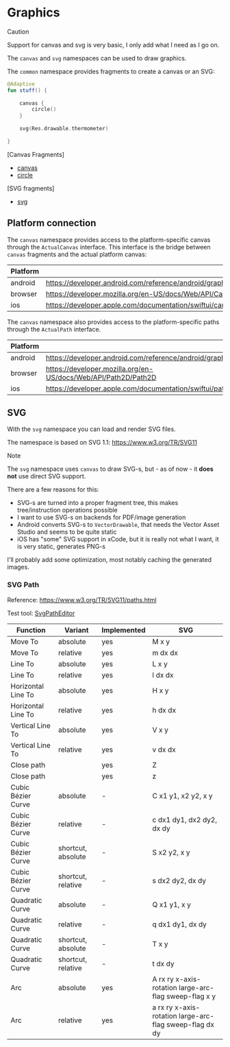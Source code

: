 # Graphics

> [!CAUTION]
> 
> Support for canvas and svg is very basic, I only add what I need as I go on.
> 

The `canvas` and `svg` namespaces can be used to draw graphics.

The `common` namespace provides fragments to create a canvas or an SVG:

```kotlin
@Adaptive
fun stuff() {
    
    canvas { 
        circle()
    }
    
    svg(Res.drawable.thermometer)
    
}
```

[Canvas Fragments]
* [canvas](./canvas-fragments.md#canvas)
* [circle](./canvas-fragments.md#circle)

[SVG fragments]
* [svg](./svg-fragments.md#svg)

## Platform connection

The `canvas` namespace provides access to the platform-specific canvas through the `ActualCanvas` interface.
This interface is the bridge between `canvas` fragments and the actual platform canvas:

| Platform |                                                                 |
|----------|-----------------------------------------------------------------|
| android  | https://developer.android.com/reference/android/graphics/Canvas |
| browser  | https://developer.mozilla.org/en-US/docs/Web/API/Canvas_API     | 
| ios      | https://developer.apple.com/documentation/swiftui/canvas        |

The `canvas` namespace also provides access to the platform-specific paths through the `ActualPath` interface.

| Platform |                                                                |
|----------|----------------------------------------------------------------|
| android  | https://developer.android.com/reference/android/graphics/Path  |
| browser  | https://developer.mozilla.org/en-US/docs/Web/API/Path2D/Path2D | 
| ios      | https://developer.apple.com/documentation/swiftui/path/        |

## SVG

With the `svg` namespace you can load and render SVG files.

The namespace is based on SVG 1.1: https://www.w3.org/TR/SVG11

> [!NOTE]
>
> The `svg` namespace uses `canvas` to draw SVG-s, but - as of now - it **does not** use direct SVG support.
> 
> There are a few reasons for this:
>
> * SVG-s are turned into a proper fragment tree, this makes tree/instruction operations possible
> * I want to use SVG-s on backends for PDF/image generation
> * Android converts SVG-s to `VectorDrawable`, that needs the Vector Asset Studio and seems to be quite static
> * iOS has "some" SVG support in xCode, but it is really not what I want, it is very static, generates PNG-s
> 
> I'll probably add some optimization, most notably caching the generated images.
>

### SVG Path

Reference: https://www.w3.org/TR/SVG11/paths.html

Test tool: [SvgPathEditor](https://yqnn.github.io/svg-path-editor/)

| Function           | Variant            | Implemented | SVG                                                     |
|--------------------|--------------------|-------------|---------------------------------------------------------|
| Move To            | absolute           | yes         | M x y                                                   | 
| Move To            | relative           | yes         | m dx dx                                                 | 
| Line To            | absolute           | yes         | L x y                                                   | 
| Line To            | relative           | yes         | l dx dx                                                 | 
| Horizontal Line To | absolute           | yes         | H x y                                                   |
| Horizontal Line To | relative           | yes         | h dx dx                                                 |
| Vertical Line To   | absolute           | yes         | V x y                                                   |
| Vertical Line To   | relative           | yes         | v dx dx                                                 |
| Close path         |                    | yes         | Z                                                       |
| Close path         |                    | yes         | z                                                       |
| Cubic Bézier Curve | absolute           | -           | C x1 y1, x2 y2, x y                                     |
| Cubic Bézier Curve | relative           | -           | c dx1 dy1, dx2 dy2, dx dy                               |
| Cubic Bézier Curve | shortcut, absolute | -           | S x2 y2, x y                                            |
| Cubic Bézier Curve | shortcut, relative | -           | s dx2 dy2, dx dy                                        |
| Quadratic Curve    | absolute           | -           | Q x1 y1, x y                                            |
| Quadratic Curve    | relative           | -           | q dx1 dy1, dx dy                                        |
| Quadratic Curve    | shortcut, absolute | -           | T x y                                                   |
| Quadratic Curve    | shortcut, relative | -           | t dx dy                                                 |
| Arc                | absolute           | yes         | A rx ry x-axis-rotation large-arc-flag sweep-flag x y   |
| Arc                | relative           | yes         | a rx ry x-axis-rotation large-arc-flag sweep-flag dx dy |

